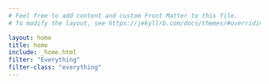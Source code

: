 ```yaml
---
# Feel free to add content and custom Front Matter to this file.
# To modify the layout, see https://jekyllrb.com/docs/themes/#overriding-theme-defaults

layout: home
title: home
include: _home.html
filter: "Everything"
filter-class: "everything"
---
```

